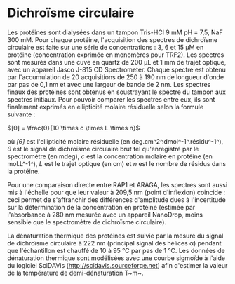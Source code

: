 # Dichroïsme circulaire

Les protéines sont dialysées dans un tampon Tris-HCl 9 mM pH = 7,5, NaF 300 mM.
Pour chaque protéine, l'acquisition des spectres de dichroïsme circulaire est
faite sur une série de concentrations : 3, 6 et 15 μM en protéine (concentration
exprimée en monomères pour TRF2). Les spectres sont mesurés dans une cuve en
quartz de 200 μL et 1 mm de trajet optique, avec un appareil Jasco J-815 CD
Spectrometer. Chaque spectre est obtenu par l'accumulation de 20 acquisitions de
250 à 190 nm de longueur d'onde par pas de 0,1 nm et avec une largeur de bande
de 2 nm. Les spectres finaux des protéines sont obtenus en soustrayant le
spectre du tampon aux spectres initiaux. Pour pouvoir comparer les spectres
entre eux, ils sont finalement exprimés en ellipticité molaire résiduelle selon
la formule suivante :

$[θ] = \frac{θ}{10 \times c \times L \times n}$

où *[θ]* est l'ellipticité molaire résiduelle (en deg.cm^2^.dmol^-1^.résidu^-1^),
*θ* est le signal de dichroïsme circulaire brut tel qu'enregistré par le
spectromètre (en mdeg), *c* est la concentration molaire en protéine (en
mol.L^-1^), *L* est le trajet optique (en cm) et *n* est le nombre de résidus
dans la protéine.

Pour une comparaison directe entre RAP1 et ARAGA, les spectres sont aussi mis
à l'échelle pour que leur valeur à 209,5 nm (point d'inflexion) coincide : ceci
permet de s'affranchir des différences d'amplitude dues à l'incertitude sur la
détermination de la concentration en protéine (estimée par l'absorbance à 280 nm
mesurée avec un appareil NanoDrop, moins sensible que le spectromètre de
dichroïsme circulaire).  

La dénaturation thermique des protéines est suivie par la mesure du signal de
dichroïsme circulaire à 222 nm (principal signal des hélices α) pendant que
l'échantillon est chauffé de 10 à 95 °C par pas de 1 °C. Les données de
dénaturation thermique sont modélisées avec une courbe sigmoïde à l'aide du
logiciel SciDAVis (<http://scidavis.sourceforge.net>) afin d'estimer la valeur
de la température de demi-dénaturation T~m~.

